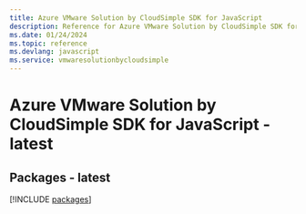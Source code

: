 ```yaml
---
title: Azure VMware Solution by CloudSimple SDK for JavaScript
description: Reference for Azure VMware Solution by CloudSimple SDK for JavaScript
ms.date: 01/24/2024
ms.topic: reference
ms.devlang: javascript
ms.service: vmwaresolutionbycloudsimple
---
```

# Azure VMware Solution by CloudSimple SDK for JavaScript - latest
## Packages - latest
[!INCLUDE [packages](vmware-solution-by-cloudsimple-index.md)]
